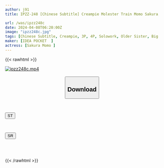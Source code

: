 ```yaml
---
author: j91
title: IPZZ-248 [Chinese Subtitle] Creampie Molester Train Momo Sakura, A Female College Student Who Was Raped In A Closed Room Where She Couldn't Make A Sound And Kept Being Made To Cum, Becoming The Stud Pet Of A Group Of Molesters

url: /was/ipzz248c
date: 2024-04-08T06:20:00Z
image: "ipzz248c.jpg"
tags: [Chinese Subtitle, Creampie, 3P, 4P, Solowork, Older Sister, Big Tits	]
maker: [IDEA POCKET  ]
actress: [Sakura Momo ]
---
```



{{< rawhtml >}}

<div class="video" data-videoid="AA2ygGWJY3iXk1k">
    <a href="javascript:;">
        <img src="/was/ipzz248c/ipzz248c.jpg" width="WIDTH" height="HEIGHT" alt="ipzz248c.mp4" loading="lazy">
    </a>
</div>

<script type="text/javascript" src="https://j91.asia/asset/on-demand-st.js"></script>

<br>
  <link rel="stylesheet" href="https://j91.asia/asset/bs5.css">
  
  <center>
  <button class="btn btn-primary" type="button" data-bs-toggle="collapse" data-bs-target=".multi-collapse" aria-expanded="false" aria-controls="multiCollapseExample1 multiCollapseExample2"><h2>Download</h2></button></center>
</p>
<div class="row">
  <div class="col">
    <div class="collapse multi-collapse" id="multiCollapseExample1">
      <div class="card card-body">
	      	      <br>
<div class="buttons">  
<p><a href="https://streamtape.to/v/AA2ygGWJY3iXk1k" target="_blank"><button class="btn-hover color-3"><i class="fa fa-download"></i> ST</button></a></p></div>
    </div>
  </div>
</div>
  <div class="col">
    <div class="collapse multi-collapse" id="multiCollapseExample2">
      <div class="card card-body">
	      <br>
<div class="buttons">
<p><a href="https://rubystm.com/spdzmgs03621" target="_blank"><button class="btn-hover color-9"><i class="fa fa-download"></i> SR</button></a></p></div>
<br><br>
      </div>
    </div>
  </div>
</div>

{{< /rawhtml >}}